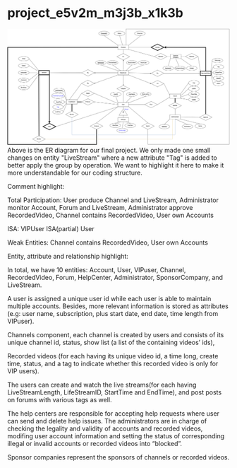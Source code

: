 # project_e5v2m_m3j3b_x1k3b
![](ER.jpeg)
Above is the ER diagram for our final project. We only made one small changes on entity "LiveStream" where a new attribute "Tag" is added to better apply the group by operation. We want to highlight it here to make it more understandable for our coding structure.

Comment highlight:

Total Participation: User produce Channel and LiveStream, Administrator monitor Account, Forum and LiveStream, Administrator approve RecordedVideo, Channel contains RecordedVideo, User own Accounts

ISA: VIPUser ISA(partial) User

Weak Entities: Channel contains RecordedVideo, User own Accounts

Entity, attribute and relationship highlight:


In total, we have 10 entities: Account, User, VIPuser, Channel, RecordedVideo, Forum, HelpCenter, Administrator, SponsorCompany, and LiveStream.

A user is assigned a unique user id while each user is able to maintain multiple accounts. Besides, more relevant information is stored as attributes (e.g: user name, subscription, plus start date, end date, time length from VIPuser).

Channels component, each channel is created by users and consists of its unique channel id, status, show list (a list of the containing videos’ ids),

Recorded videos (for each having its unique video id, a time long, create time, status, and a tag to indicate whether this recorded video is only for VIP users).

The users can create and watch the live streams(for each having LiveStreamLength, LifeStreamID, StartTime and EndTime), and post posts on forums with various tags as well.

The help centers are responsible for accepting help requests where user can send and delete help issues.
The administrators are in charge of checking the legality and validity of accounts and recorded videos, modifing user account information and setting the status of corresponding illegal or invalid accounts or recorded videos into “blocked”.

Sponsor companies represent the sponsors of channels or recorded videos.
